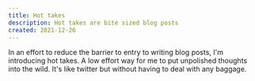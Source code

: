 ```yaml
---
title: Hot takes
description: Hot takes are bite sized blog posts
created: 2021-12-26
---
```


In an effort to reduce the barrier to entry to writing blog posts, I'm introducing hot takes. A low effort way for me to put unpolished thoughts into the wild. It's like twitter but without having to deal with any baggage.
